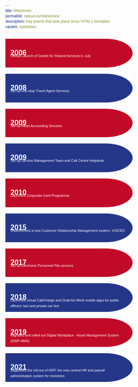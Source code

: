 ```yaml
---
title: Milestones
permalink: /about-us/milestones/
description: Key events that took place since VITAL’s formation
variant: markdown
---
```

<style>
	*{
	margin: 0;
	padding: 0;
	box-sizing: border-box;
	font-family: Arial, Helevetica, sans-serif;
	}
	
	.container{
	position: relative;
	text-align: center;
	}
	
	.top-left{
	position: absolute;
	top: 8px;
	left: 16px;
	color: white;
	font-size: 23px;
	}
	
	.text-box{
	position: absolute;
	top: 37px;
	left: 16px;
	color: white;
	font-size: 11px;
	}
	
	.text-box2{
	position: absolute;
	top: 55px;
	left: 16px;
	color: white;
	font-size: 11px;
	}
</style>
<div class="container">
	<img src="/images/overview/RedShape.png">
	<div class="top-left"><p><b>2006</b></p></div>
	<div class="text-box"><p>Official Launch of Centre for Shared Services in July</p></div>
</div>&nbsp;
<div class="container">
	<img src="/images/overview/BlueShape.png">
	<div class="top-left"><p><b>2008</b></p></div>
	<div class="text-box"><p>Set up one-stop Travel Agent Services</p></div>
</div>&nbsp;
<div class="container">
	<img src="/images/overview/RedShape.png">
	<div class="top-left"><p><b>2009</b></p></div>
	<div class="text-box"><p>Set up Asset Accounting Services</p></div>
</div>&nbsp;
<div class="container">
	<img src="/images/overview/BlueShape.png">
	<div class="top-left"><p><b>2009</b></p></div>
	<div class="text-box"><p>Set up Service Management Team and Call Centre Helpdesk</p></div>
</div>&nbsp;
<div class="container">
	<img src="/images/overview/RedShape.png">
	<div class="top-left"><p><b>2010</b></p></div>
	<div class="text-box"><p>Launched Corporate Card Programme</p></div>
</div>&nbsp;
<div class="container">
	<img src="/images/overview/BlueShape.png">
	<div class="top-left"><p><b>2015</b></p></div>
	<div class="text-box"><p>Implemented a new Customer Relationship Management system, VOICES</p></div>
</div>&nbsp;
<div class="container">
	<img src="/images/overview/RedShape.png">
	<div class="top-left"><p><b>2017</b></p></div>
	<div class="text-box"><p>Set up Electronic Personnel File services</p></div>
</div>&nbsp;
<div class="container">
	<img src="/images/overview/BlueShape.png">
	<div class="top-left"><p><b>2018</b></p></div>
	<div class="text-box"><p>Launched virtual CabCharge and Grab-for-Work mobile apps for public</p></div>
	<div class="text-box2"><p>officers' taxi and private car hire</p></div>
</div>&nbsp;
<div class="container">
	<img src="/images/overview/RedShape.png">
	<div class="top-left"><p><b>2019</b></p></div>
	<div class="text-box"><p>Migrated and rolled out Digital Workplace - Asset Management System</p></div>
	<div class="text-box2"><p>(DWP-AMS)</p></div>
</div>&nbsp;
<div class="container">
	<img src="/images/overview/BlueShape.png">
	<div class="top-left"><p><b>2021</b></p></div>
	<div class="text-box"><p>Supported the roll-out of HRP, the new central HR and payroll</p></div>
	<div class="text-box2"><p>administration system for ministries</p></div>
</div>&nbsp;